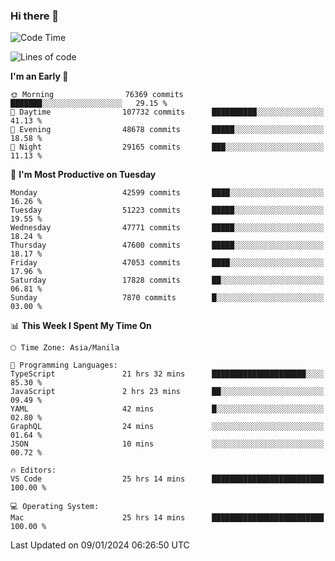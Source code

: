### Hi there 👋

<!--START_SECTION:waka-->
![Code Time](http://img.shields.io/badge/Code%20Time-4%2C682%20hrs%2033%20mins-blue)

![Lines of code](https://img.shields.io/badge/From%20Hello%20World%20I%27ve%20Written-110.1%20million%20lines%20of%20code-blue)

**I'm an Early 🐤** 

```text
🌞 Morning                76369 commits       ███████░░░░░░░░░░░░░░░░░░   29.15 % 
🌆 Daytime                107732 commits      ██████████░░░░░░░░░░░░░░░   41.13 % 
🌃 Evening                48678 commits       █████░░░░░░░░░░░░░░░░░░░░   18.58 % 
🌙 Night                  29165 commits       ███░░░░░░░░░░░░░░░░░░░░░░   11.13 % 
```
📅 **I'm Most Productive on Tuesday** 

```text
Monday                   42599 commits       ████░░░░░░░░░░░░░░░░░░░░░   16.26 % 
Tuesday                  51223 commits       █████░░░░░░░░░░░░░░░░░░░░   19.55 % 
Wednesday                47771 commits       █████░░░░░░░░░░░░░░░░░░░░   18.24 % 
Thursday                 47600 commits       █████░░░░░░░░░░░░░░░░░░░░   18.17 % 
Friday                   47053 commits       ████░░░░░░░░░░░░░░░░░░░░░   17.96 % 
Saturday                 17828 commits       ██░░░░░░░░░░░░░░░░░░░░░░░   06.81 % 
Sunday                   7870 commits        █░░░░░░░░░░░░░░░░░░░░░░░░   03.00 % 
```


📊 **This Week I Spent My Time On** 

```text
🕑︎ Time Zone: Asia/Manila

💬 Programming Languages: 
TypeScript               21 hrs 32 mins      █████████████████████░░░░   85.30 % 
JavaScript               2 hrs 23 mins       ██░░░░░░░░░░░░░░░░░░░░░░░   09.49 % 
YAML                     42 mins             █░░░░░░░░░░░░░░░░░░░░░░░░   02.80 % 
GraphQL                  24 mins             ░░░░░░░░░░░░░░░░░░░░░░░░░   01.64 % 
JSON                     10 mins             ░░░░░░░░░░░░░░░░░░░░░░░░░   00.72 % 

🔥 Editors: 
VS Code                  25 hrs 14 mins      █████████████████████████   100.00 % 

💻 Operating System: 
Mac                      25 hrs 14 mins      █████████████████████████   100.00 % 
```


 Last Updated on 09/01/2024 06:26:50 UTC
<!--END_SECTION:waka-->


<!--
**rad182/rad182** is a ✨ _special_ ✨ repository because its `README.md` (this file) appears on your GitHub profile.

Here are some ideas to get you started:

- 🔭 I’m currently working on ...
- 🌱 I’m currently learning ...
- 👯 I’m looking to collaborate on ...
- 🤔 I’m looking for help with ...
- 💬 Ask me about ...
- 📫 How to reach me: ...
- 😄 Pronouns: ...
- ⚡ Fun fact: ...
-->
